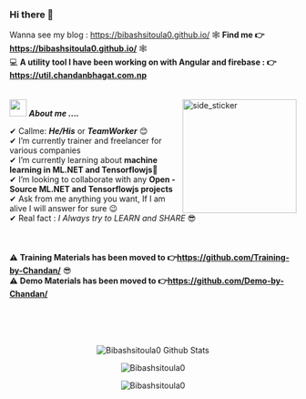 ### Hi there 👋   
Wanna see my blog  : https://bibashsitoula0.github.io/ 
🕸 **Find me 👉 https://bibashsitoula0.github.io/** 🕸  
💻 **A utility tool I have been working on with Angular and firebase : 👉https://util.chandanbhagat.com.np**   
<br><br>
<img align="right" width=200px height=200px alt="side_sticker" src="https://media.giphy.com/media/TEnXkcsHrP4YedChhA/giphy.gif" />
<img src="https://media.giphy.com/media/iY8CRBdQXODJSCERIr/giphy.gif" width="30px">&nbsp;***About me ....***

✔ Callme: ***He/His*** or ***TeamWorker*** 😊 <br>
✔ I’m currently trainer and freelancer for various companies<br>
✔ I’m currently learning about **machine learning in ML.NET and Tensorflowjs**🥰<br>
✔ I’m looking to collaborate with any **Open - Source ML.NET and Tensorflowjs projects**<br>
✔ Ask from me anything you want, If I am alive I will answer for sure 😉<br>
✔ Real fact : *I Always try to LEARN and SHARE* 😎<br><br><br><br>
⚠ **Training Materials has been moved to 👉https://github.com/Training-by-Chandan/**  😎  
⚠ **Demo Materials has been moved to 👉https://github.com/Demo-by-Chandan/**   
<br><br><br><br>

<p align='center'>
  <img align="center" src="https://github-readme-stats.vercel.app/api?username=Bibashsitoula0&show_icons=true&title_color=fff&icon_color=79ff97&text_color=efefef&bg_color=24292e" alt="Bibashsitoula0 Github Stats">
</p>

<p align='center'>
  <img align="center" src="https://github-readme-stats.vercel.app/api/top-langs?username=Bibashsitoula0&show_icons=true&locale=en&layout=compact&theme=chartreuse-dark" alt="Bibashsitoula0" />  
</p>      
  
<p align='center'>  
   <img align="center" src="https://github-profile-trophy.vercel.app/?username=Bibashsitoula0&theme=juicyfresh&no-bg=true" alt="Bibashsitoula0" />  

</p>
